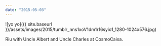 ```yaml
---
date: "2015-05-03"
---
```


![yo yo]({{ site.baseurl }}/assets/images/2015/tumblr_nns1xoV1dm1r16syio1_1280-1024x576.jpg)

Riu with Uncle Albert and Uncle Charles at CosmoCaixa.
